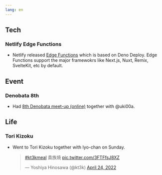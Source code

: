 ```yaml
---
lang: en
---
```


## Tech

### Netlify Edge Functions

- Netlify released [Edge Functions](https://www.netlify.com/blog/announcing-serverless-compute-with-edge-functions/) which is based on Deno Deploy. Edge Functions support the major framewokrs like Next.js, Nuxt, Remix, SvelteKit, etc by default.

## Event

### Denobata 8th

- Had [8th Denobata meet-up (online)](https://deno-ja.connpass.com/event/242905/) together with @uki00a.

## Life

### Tori Kizoku

- Went to Tori Kizoku together with Iyo-chan on Sunday.

  <blockquote class="twitter-tweet"><p lang="ja" dir="ltr"><a href="https://twitter.com/hashtag/kt3kmeal?src=hash&amp;ref_src=twsrc%5Etfw">#kt3kmeal</a> 貴族焼 <a href="https://t.co/3FTFfsJ8XZ">pic.twitter.com/3FTFfsJ8XZ</a></p>&mdash; Yoshiya Hinosawa (@kt3k) <a href="https://twitter.com/kt3k/status/1518169459227512832?ref_src=twsrc%5Etfw">April 24, 2022</a></blockquote> <script async src="https://platform.twitter.com/widgets.js" charset="utf-8"></script>
